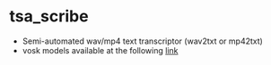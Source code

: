 # tsa_scribe
* Semi-automated wav/mp4 text transcriptor (wav2txt or mp42txt)
* vosk models available at the following [link](https://alphacephei.com/vosk/models)

